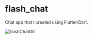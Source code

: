 # flash_chat

Chat app that I created using Flutter/Dart.

![flashChatGif](https://user-images.githubusercontent.com/39523787/96270022-c9050e80-0fd3-11eb-97d2-d8027df64484.gif)
